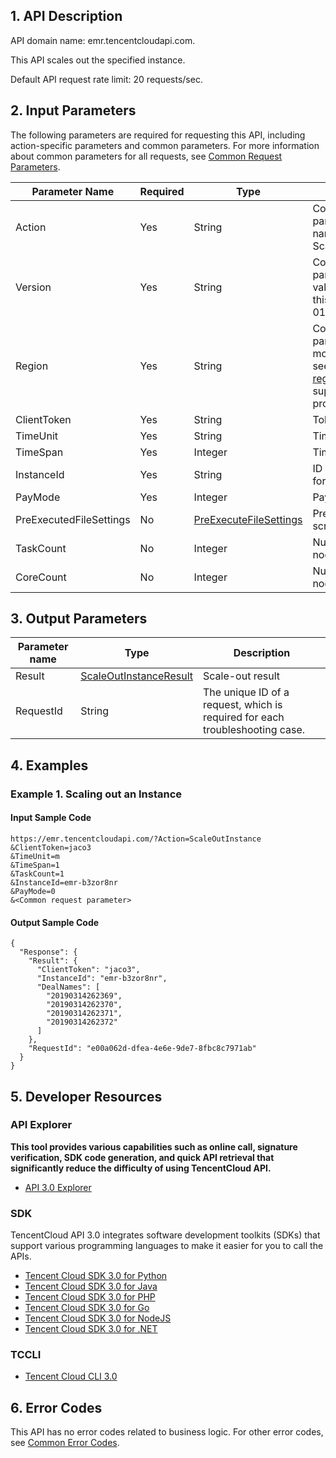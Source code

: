 ## 1. API Description

API domain name: emr.tencentcloudapi.com.

This API scales out the specified instance.

Default API request rate limit: 20 requests/sec.

## 2. Input Parameters

The following parameters are required for requesting this API, including action-specific parameters and common parameters. For more information about common parameters for all requests, see [Common Request Parameters](/document/api/589/33974).

| Parameter Name | Required | Type | Description |
|---------|---------|---------|---------|
| Action | Yes | String | Common parameter. The name of this API: ScaleOutInstance |
| Version | Yes | String | Common parameter. The value used for this API: 2019-01-03 |
| Region | Yes | String | Common parameter. For more information, see the [list of regions](/document/api/589/33974#.E5.9C.B0.E5.9F.9F.E5.88.97.E8.A1.A8) supported by the product. |
| ClientToken | Yes | String | Token |
| TimeUnit | Yes | String | Time unit |
| TimeSpan | Yes | Integer | Time span |
| InstanceId | Yes | String | ID of the instance for scale-out |
| PayMode | Yes | Integer | Payment method |
| PreExecutedFileSettings | No | [PreExecuteFileSettings](/document/api/589/33981#PreExecuteFileSettings) | Pre-execution script settings |
| TaskCount | No | Integer | Number of task nodes to add |
| CoreCount | No | Integer | Number of core nodes to add |

## 3. Output Parameters

| Parameter name | Type | Description |
|---------|---------|---------|
| Result | [ScaleOutInstanceResult](/document/api/589/33981#ScaleOutInstanceResult) | Scale-out result |
| RequestId | String | The unique ID of a request, which is required for each troubleshooting case. |

## 4. Examples

### Example 1. Scaling out an Instance

#### Input Sample Code

```
https://emr.tencentcloudapi.com/?Action=ScaleOutInstance
&ClientToken=jaco3
&TimeUnit=m
&TimeSpan=1
&TaskCount=1
&InstanceId=emr-b3zor8nr
&PayMode=0
&<Common request parameter>
```

#### Output Sample Code

```
{
  "Response": {
    "Result": {
      "ClientToken": "jaco3",
      "InstanceId": "emr-b3zor8nr",
      "DealNames": [
        "20190314262369",
        "20190314262370",
        "20190314262371",
        "20190314262372"
      ]
    },
    "RequestId": "e00a062d-dfea-4e6e-9de7-8fbc8c7971ab"
  }
}
```


## 5. Developer Resources

### API Explorer

**This tool provides various capabilities such as online call, signature verification, SDK code generation, and quick API retrieval that significantly reduce the difficulty of using TencentCloud API.**

* [API 3.0 Explorer](https://console.cloud.tencent.com/api/explorer?Product=emr&Version=2019-01-03&Action=ScaleOutInstance)

### SDK

TencentCloud API 3.0 integrates software development toolkits (SDKs) that support various programming languages to make it easier for you to call the APIs.

* [Tencent Cloud SDK 3.0 for Python](https://github.com/TencentCloud/tencentcloud-sdk-python)
* [Tencent Cloud SDK 3.0 for Java](https://github.com/TencentCloud/tencentcloud-sdk-java)
* [Tencent Cloud SDK 3.0 for PHP](https://github.com/TencentCloud/tencentcloud-sdk-php)
* [Tencent Cloud SDK 3.0 for Go](https://github.com/TencentCloud/tencentcloud-sdk-go)
* [Tencent Cloud SDK 3.0 for NodeJS](https://github.com/TencentCloud/tencentcloud-sdk-nodejs)
* [Tencent Cloud SDK 3.0 for .NET](https://github.com/TencentCloud/tencentcloud-sdk-dotnet)

### TCCLI

* [Tencent Cloud CLI 3.0](https://cloud.tencent.com/document/product/440/6176)

## 6. Error Codes

This API has no error codes related to business logic. For other error codes, see [Common Error Codes](/document/api/589/15694#.E5.85.AC.E5.85.B1.E9.94.99.E8.AF.AF.E7.A0.81).
